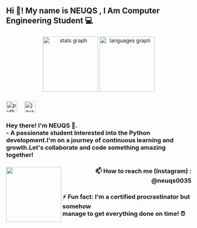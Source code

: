 <h2 align="left">Hi 👋! My name is NEUQS , I Am Computer Engineering Student 💻</h2>

###

<div align="center">
  <img src="https://github-readme-stats.vercel.app/api?username=neuqs90&hide_title=false&hide_rank=false&show_icons=true&include_all_commits=true&count_private=true&disable_animations=false&theme=dracula&locale=en&hide_border=false" height="150" alt="stats graph"  />
  <img src="https://github-readme-stats.vercel.app/api/top-langs?username=neuqs90&locale=en&hide_title=false&layout=compact&card_width=320&langs_count=5&theme=dracula&hide_border=false" height="150" alt="languages graph"  />
</div>

###

<div align="left">
  <img src="https://cdn.jsdelivr.net/gh/devicons/devicon/icons/python/python-original.svg" height="30" alt="python logo"  />
  <img width="12" />
  <img src="https://cdn.jsdelivr.net/gh/devicons/devicon/icons/java/java-original.svg" height="30" alt="java logo"  />
</div>

###

<h3>Hey there! I'm NEUQS 👋.<br>- A passionate student Interested into the Python development.I'm on a journey of continuous learning and growth.Let's collaborate and code something amazing together!</h3>

###

<img align="left" height="150" src="https://media.giphy.com/media/dISk854tQqGKHFm88e/giphy.gif?cid=790b7611ov5ulffzdy3u789ec3aqxf7fegn2mg74p4z30ri0&ep=v1_gifs_search&rid=giphy.gif&ct=g"  />

###

<h3 align='right'>📫 How to reach me (Instagram) : @neuqs0035 <br><h3>
<h3>⚡ Fun fact: I'm a certified procrastinator but somehow<br>manage to get everything done on time! ⏰</h3>
